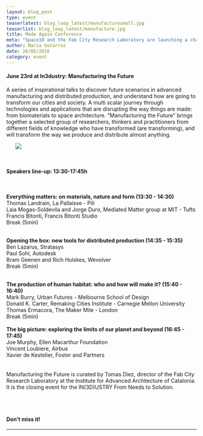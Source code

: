 ```yaml
---
layout: blog_post
type: event
teaserlatest: blog_loop_latest/manufacturesmall.jpg
teaserlist: blog_loop_latest/manufacture.jpg
title: Made Again Conference
meta: "Space10 and the Fab City Research Laboratory are launching a challenge for our designers and makers to reflect and act on how and why we make things."
author: Maria Ustarroz
date: 26/05/2016
category: event
---
```



<h4>June 23rd at In3dustry: Manufacturing the Future</h4>


A series of inspirational talks to discover future scenarios in advanced manufacturing and distributed production, and understand how are going to transform our cities and society. A multi scalar journey through technologies and applications that are disrupting the way things are made: from biomaterials to space architecture. "Manufacturing the Future" brings together a selected group of researchers, thinkers and practitioners from different fields of knowledge who have transformed (are transforming), and will transform the way we produce and distribute almost anything.
<br>



<ul><img src= "http://www.fablabbcn.org/img/blog/blog_loop_latest/manufacture.jpg" align="middle"></ul>



<br>
<h4>Speakers line-up: 13:30-17:45h</h4><br>

<b>Everything matters: on materials, nature and form (13:30 - 14:30)</b><br>
Thomas Landrain, La Pallaisse -  Pili<br>
Laia Mogas-Soldevila and Jorge Duro, Mediated Matter group at MIT - Tufts<br>
Francis Bitonti, Francis Bitonti Studio <br>
Break (5min)<br>
<br>

<b>Opening the box: new tools for distributed production (14:35 - 15:35)</b><br>
Ben Lazarus, Stratasys <br>
Paul Sohi, Autodesk <br>
Bram Geenen and Rich Hulskes, Wevolver<br>
Break (5min)<br>
<br>




<b>The production of human habitat: who and how will make it? (15:40 - 16:40)</b><br>
Mark Burry, Urban Futures - Melbourne School of Design<br>
Donald K. Carter, Remaking Cities Institute - Carnegie Mellon University<br>
Thomas Ermacora, The Maker Mile - London<br>
Break (5min)<br>
<br>
<b>The big picture: exploring the limits of our planet and beyond (16:45 - 17:45)</b><br>
Joe Murphy, Ellen Macarthur Foundation<br>
Vincent Loubiere, Airbus<br>
Xavier de Kestelier, Foster and Partners<br>
<br>
<br>
Manufacturing the Future is curated by Tomas Diez, director of the Fab City Research Laboratory at the Institute for Advanced Architecture of Catalonia. It is the closing event for the IN(3D)USTRY From Needs to Solution.<br>
<br>

<br>
<h4>Don't miss it!</h4>


---
